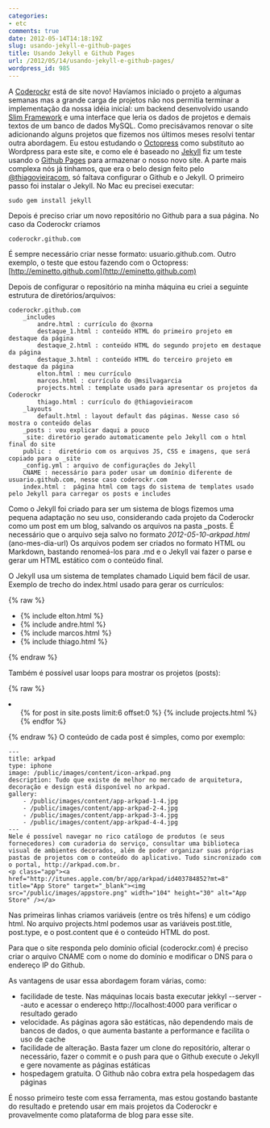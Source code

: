 ```yaml
---
categories:
- etc
comments: true
date: 2012-05-14T14:18:19Z
slug: usando-jekyll-e-github-pages
title: Usando Jekyll e Github Pages
url: /2012/05/14/usando-jekyll-e-github-pages/
wordpress_id: 985
---
```


A [Coderockr](http://coderockr.com) está de site novo!
Havíamos iniciado o projeto a algumas semanas mas a grande carga de projetos não nos permitia terminar a implementação da nossa idéia inicial: um backend desenvolvido usando [Slim Framework](/blog/2011/11/29/slim-framework/) e uma interface que leria os dados de projetos e demais textos de um banco de dados MySQL.
Como precisávamos renovar o site adicionando alguns projetos que fizemos nos últimos meses resolvi tentar outra abordagem. Eu estou estudando o [Octopress](http://octopress.org/) como substituto ao Wordpress para este site, e como ele é baseado no [Jekyll](http://jekyllrb.com/) fiz um teste usando o [Github Pages](http://pages.github.com/) para armazenar o nosso novo site. 
A parte mais complexa nós já tinhamos, que era o belo design feito pelo [@thiagovieiracom](http://twitter.com/thiagovieiracom), só faltava configurar o Github e o Jekyll. 
O primeiro passo foi instalar o Jekyll. No Mac eu precisei executar:

```
sudo gem install jekyll
```

Depois é preciso criar um novo repositório no Github para a sua página. No caso da Coderockr criamos

```
coderockr.github.com
```

É sempre necessário criar nesse formato: usuario.github.com. Outro exemplo, o teste que estou fazendo com o Octopress: [http://eminetto.github.com](http://eminetto.github.com)

Depois de configurar o repositório na minha máquina eu criei a seguinte estrutura de diretórios/arquivos:

```
coderockr.github.com
    _includes
        andre.html : currículo do @xorna
        destaque_1.html : conteúdo HTML do primeiro projeto em destaque da página
        destaque_2.html : conteúdo HTML do segundo projeto em destaque da página
        destaque_3.html : conteúdo HTML do terceiro projeto em destaque da página
        elton.html : meu currículo
        marcos.html : currículo do @msilvagarcia
        projects.html : template usado para apresentar os projetos da Coderockr
        thiago.html : currículo do @thiagovieiracom
    _layouts
        default.html : layout default das páginas. Nesse caso só mostra o conteúdo delas 
    _posts : vou explicar daqui a pouco
    _site: diretório gerado automaticamente pelo Jekyll com o html final do site
    public :  diretório com os arquivos JS, CSS e imagens, que será copiado para o _site
    _config.yml : arquivo de configurações do Jekyll
    CNAME : necessário para poder usar um domínio diferente de usuario.github.com, nesse caso coderockr.com
    index.html :  página html com tags do sistema de templates usado pelo Jekyll para carregar os posts e includes
```

Como o Jekyll foi criado para ser um sistema de blogs fizemos uma pequena adaptação no seu uso, considerando cada projeto da Coderockr como um post em um blog, salvando os arquivos na pasta _posts. É necessário que o arquivo seja salvo no formato _2012-05-10-arkpad.html_ (ano-mes-dia-url)
Os arquivos podem ser criados no formato HTML ou Markdown, bastando renomeá-los para .md e o Jekyll vai fazer o parse e gerar um HTML estático com o conteúdo final.

O Jekyll usa um sistema de templates chamado Liquid bem fácil de usar. Exemplo de trecho do index.html usado para gerar os currículos:

{% raw %}
<div class="wrap">
  <ul>
    <li>
      {% include elton.html %}
    </li>
    <li class="last">
      {% include andre.html %}
    </li>
    <li>
      {% include marcos.html %}
    </li>
    <li class="last">
      {% include thiago.html %}
    </li>
  </ul>
</div>
{% endraw %}

Também é possível usar loops para mostrar os projetos (posts):

{% raw %}
<li class="wrap">
    <ul>
      {% for post in site.posts limit:6 offset:0 %}
        {% include projects.html %}   
      {% endfor %}
    </ul>
</li>        
{% endraw %}
O conteúdo de cada post é simples, como por exemplo:

``` 
---
title: arkpad
type: iphone
image: /public/images/content/icon-arkpad.png
description: Tudo que existe de melhor no mercado de arquitetura, decoração e design está disponível no arkpad.
gallery:
    - /public/images/content/app-arkpad-1-4.jpg
    - /public/images/content/app-arkpad-2-4.jpg
    - /public/images/content/app-arkpad-3-4.jpg
    - /public/images/content/app-arkpad-4-4.jpg
---
Nele é possível navegar no rico catálogo de produtos (e seus fornecedores) com curadoria do serviço, consultar uma biblioteca visual de ambientes decorados, além de poder organizar suas próprias pastas de projetos com o conteúdo do aplicativo. Tudo sincronizado com o portal, http://arkpad.com.br.
<p class="app"><a href="http://itunes.apple.com/br/app/arkpad/id403784852?mt=8" title="App Store" target="_blank"><img src="/public/images/appstore.png" width="104" height="30" alt="App Store" /></a>
```

Nas primeiras linhas criamos variáveis (entre os três hífens) e um código html.
No arquivo projects.html podemos usar as variáveis post.title, post.type, e o post.content que é o conteúdo HTML do post.

Para que o site responda pelo domínio oficial (coderockr.com) é preciso criar o arquivo CNAME com o nome do domínio e modificar o DNS para o endereço IP do Github.

As vantagens de usar essa abordagem foram várias, como:
- facilidade de teste. Nas máquinas locais basta executar jekkyl --server --auto e acessar o endereço http://localhost:4000 para verificar o resultado gerado
- velocidade. As páginas agora são estáticas, não dependendo mais de bancos de dados, o que aumenta bastante a performance e facilita o uso de cache
- facilidade de alteração. Basta fazer um clone do repositório, alterar o necessário, fazer o commit e o push para que o Github execute o Jekyll e gere novamente as páginas estáticas
- hospedagem gratuíta. O Github não cobra extra pela hospedagem das páginas

É nosso primeiro teste com essa ferramenta, mas estou gostando bastante do resultado e pretendo usar em mais projetos da Coderockr e provavelmente como plataforma de blog para esse site.
